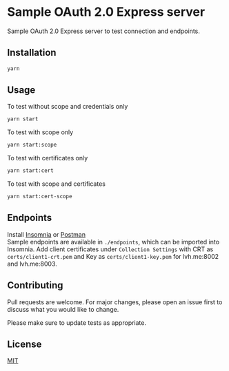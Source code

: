# Sample OAuth 2.0 Express server
Sample OAuth 2.0 Express server to test connection and endpoints.

## Installation
```bash
yarn
```

## Usage
To test without scope and credentials only
```bash
yarn start
```

To test with scope only
```bash
yarn start:scope
```

To test with certificates only
```bash
yarn start:cert
```

To test with scope and certificates
```bash
yarn start:cert-scope
```

## Endpoints
Install [Insomnia](insomnia.rest) or [Postman](postman.com)\
Sample endpoints are available in `./endpoints`, which can be imported into Insomnia.
Add client certificates under `Collection Settings` with CRT as `certs/client1-crt.pem` and Key as `certs/client1-key.pem` for lvh.me:8002 and lvh.me:8003.

## Contributing
Pull requests are welcome. For major changes, please open an issue first to discuss what you would like to change.

Please make sure to update tests as appropriate.

## License
[MIT](https://choosealicense.com/licenses/mit/)
